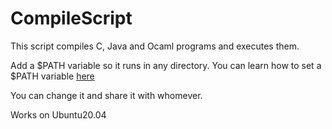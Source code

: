 # CompileScript
This script compiles C, Java and Ocaml programs and executes them.

Add a $PATH variable so it runs in any directory. You can learn how to set a $PATH variable [here](https://opensource.com/article/17/6/set-path-linux)

You can change it and share it with whomever.

Works on Ubuntu20.04
